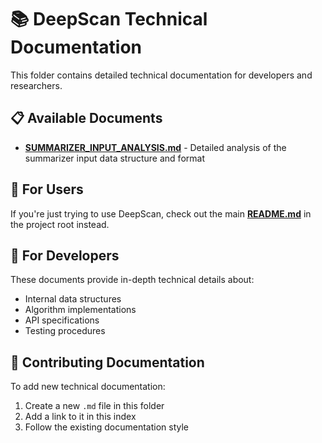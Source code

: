 # 📚 DeepScan Technical Documentation

This folder contains detailed technical documentation for developers and researchers.

## 📋 Available Documents

- **[SUMMARIZER_INPUT_ANALYSIS.md](SUMMARIZER_INPUT_ANALYSIS.md)** - Detailed analysis of the summarizer input data structure and format

## 🎯 For Users

If you're just trying to use DeepScan, check out the main **[README.md](../README.md)** in the project root instead.

## 🔧 For Developers

These documents provide in-depth technical details about:
- Internal data structures
- Algorithm implementations  
- API specifications
- Testing procedures

## 📝 Contributing Documentation

To add new technical documentation:
1. Create a new `.md` file in this folder
2. Add a link to it in this index
3. Follow the existing documentation style